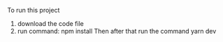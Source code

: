 To run this project
1. download the code file
2. run command: npm install
Then after that run the command yarn dev
